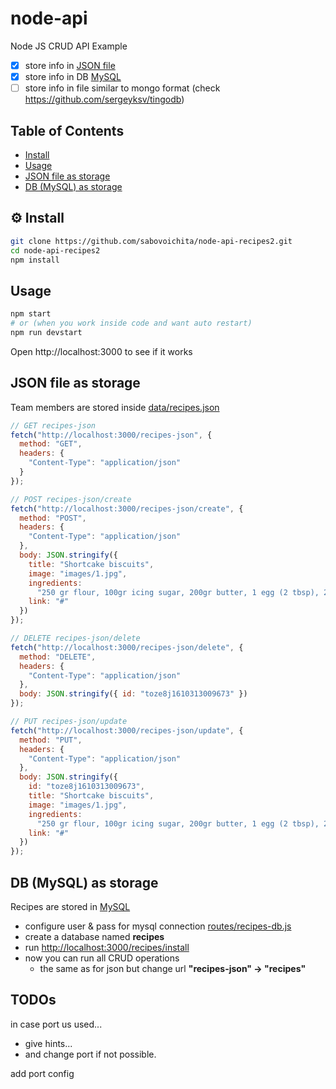 # node-api

Node JS CRUD API Example

- [x] store info in [JSON file](data/recipes.json)
- [x] store info in DB [MySQL](https://www.mysql.com/)
- [ ] store info in file similar to mongo format (check https://github.com/sergeyksv/tingodb)

## Table of Contents

<!-- START doctoc generated TOC please keep comment here to allow auto update -->
<!-- DON'T EDIT THIS SECTION, INSTEAD RE-RUN doctoc TO UPDATE -->

- [Install](#install)
- [Usage](#usage)
- [JSON file as storage](#json-file-as-storage)
- [DB (MySQL) as storage](#db-mysql-as-storage)

<!-- END doctoc generated TOC please keep comment here to allow auto update -->

## ⚙ Install

```sh
git clone https://github.com/sabovoichita/node-api-recipes2.git
cd node-api-recipes2
npm install
```

## Usage

```sh
npm start
# or (when you work inside code and want auto restart)
npm run devstart
```

Open http://localhost:3000 to see if it works

## JSON file as storage

Team members are stored inside [data/recipes.json](data/recipes.json)

```js
// GET recipes-json
fetch("http://localhost:3000/recipes-json", {
  method: "GET",
  headers: {
    "Content-Type": "application/json"
  }
});

// POST recipes-json/create
fetch("http://localhost:3000/recipes-json/create", {
  method: "POST",
  headers: {
    "Content-Type": "application/json"
  },
  body: JSON.stringify({
    title: "Shortcake biscuits",
    image: "images/1.jpg",
    ingredients:
      "250 gr flour, 100gr icing sugar, 200gr butter, 1 egg (2 tbsp), 2 tbsp vanilla essence, Nuts for decorating",
    link: "#"
  })
});

// DELETE recipes-json/delete
fetch("http://localhost:3000/recipes-json/delete", {
  method: "DELETE",
  headers: {
    "Content-Type": "application/json"
  },
  body: JSON.stringify({ id: "toze8j1610313009673" })
});

// PUT recipes-json/update
fetch("http://localhost:3000/recipes-json/update", {
  method: "PUT",
  headers: {
    "Content-Type": "application/json"
  },
  body: JSON.stringify({
    id: "toze8j1610313009673",
    title: "Shortcake biscuits",
    image: "images/1.jpg",
    ingredients:
      "250 gr flour, 100gr icing sugar, 200gr butter, 1 egg (2 tbsp), 2 tbsp vanilla essence, Nuts for decorating",
    link: "#"
  })
});
```

## DB (MySQL) as storage

Recipes are stored in [MySQL](https://www.mysql.com/)

- configure user & pass for mysql connection [routes/recipes-db.js](routes/recipes-db.js)
- create a database named **recipes**
- run [http://localhost:3000/recipes/install](http://localhost:3000/recipes/install)
- now you can run all CRUD operations
  - the same as for json but change url **"recipes-json" -> "recipes"**

## TODOs

in case port us used...

- give hints...
- and change port if not possible.

add port config
